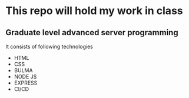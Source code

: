 # This repo will hold my work in class
## Graduate level advanced server programming

It consists of following technologies
- HTML
- CSS
- BULMA
- NODE JS
- EXPRESS
- CI/CD